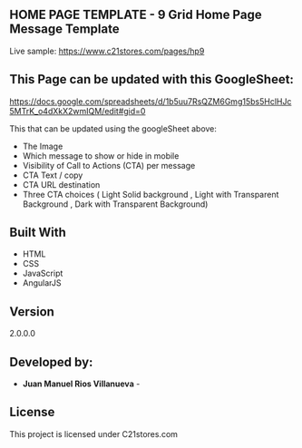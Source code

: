 ## HOME PAGE TEMPLATE - 9 Grid Home Page Message Template

Live sample:
https://www.c21stores.com/pages/hp9

## This Page can be updated with this GoogleSheet:
 https://docs.google.com/spreadsheets/d/1b5uu7RsQZM6Gmg15bs5HclHJc5MTrK_o4dXkX2wmIQM/edit#gid=0

This that can be updated using the googleSheet above:
* The Image
* Which message to show or hide in mobile
* Visibility of Call to Actions (CTA) per message
* CTA Text / copy 
* CTA URL destination
* Three CTA choices ( Light Solid background , Light with Transparent Background , Dark with Transparent Background)




## Built With

* HTML
* CSS
* JavaScript
* AngularJS

## Version

2.0.0.0

## Developed by:

* **Juan Manuel Rios Villanueva** -

<!-- See also the list of [contributors](https://github.com/your/project/contributors) who participated in this project. -->

## License

This project is licensed under C21stores.com
<!-- see the [LICENSE.md](LICENSE.md) file for details -->

<!-- ## Acknowledgments

* Hat tip to anyone who's code was used
* Inspiration
* etc
 -->
